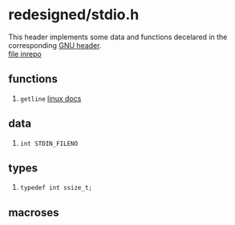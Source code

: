 # redesigned/stdio.h  
  
This header implements some data and functions decelared in the corresponding 
[GNU header](https://pubs.opengroup.org/onlinepubs/7908799/xsh/string.h.html).  
[file inrepo](../../include/wlac4/redesigned/string.h)  
  
  
## functions 
  
 1.  ``getline``  [linux docs](https://linux.die.net/man/3/getline)  
  
  
## data  
  
 1. ``int STDIN_FILENO``  
   
  
## types  
  
 1.  ``typedef int ssize_t;``  
  
  
## macroses  
  
    